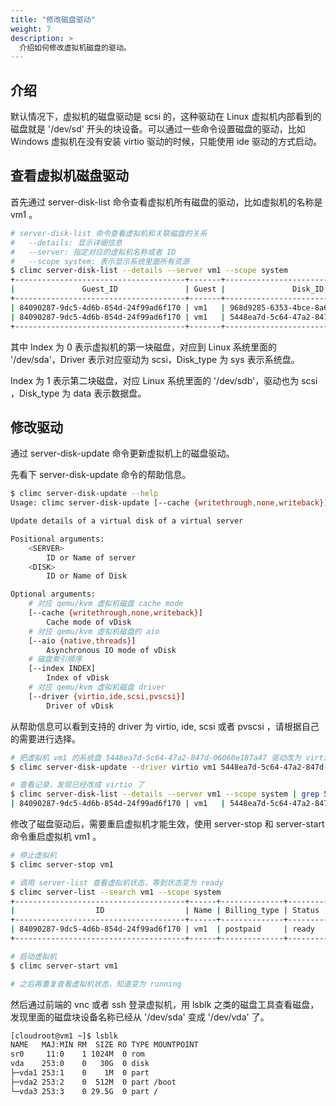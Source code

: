 ```yaml
---
title: "修改磁盘驱动"
weight: 7
description: >
  介绍如何修改虚拟机磁盘的驱动。
---
```


## 介绍

默认情况下，虚拟机的磁盘驱动是 scsi 的，这种驱动在 Linux 虚拟机内部看到的磁盘就是 '/dev/sd' 开头的块设备。可以通过一些命令设置磁盘的驱动，比如 Windows 虚拟机在没有安装 virtio 驱动的时候，只能使用 ide 驱动的方式启动。

## 查看虚拟机磁盘驱动

首先通过 server-disk-list 命令查看虚拟机所有磁盘的驱动，比如虚拟机的名称是 vm1 。

```bash
# server-disk-list 命令查看虚拟机和关联磁盘的关系
#   --details: 显示详细信息
#   --server: 指定对应的虚拟机名称或者 ID
#   --scope system: 表示显示系统里面所有资源
$ climc server-disk-list --details --server vm1 --scope system
+--------------------------------------+-------+--------------------------------------+-------------------------------+-----------+--------+------------+-------+--------+-----------+--------------+
|               Guest_ID               | Guest |               Disk_ID                |             Disk              | Disk_size | Driver | Cache_mode | Index | Status | Disk_type | Storage_type |
+--------------------------------------+-------+--------------------------------------+-------------------------------+-----------+--------+------------+-------+--------+-----------+--------------+
| 84090287-9dc5-4d6b-854d-24f99ad6f170 | vm1   | 968d9285-6353-4bce-8a6f-bf540efad3f5 | data-disk                     | 10240     | scsi   | none       | 1     | ready  | data      | local        |
| 84090287-9dc5-4d6b-854d-24f99ad6f170 | vm1   | 5448ea7d-5c64-47a2-847d-06060e187a47 | vdisk-vm1-1624970026002516731 | 30720     | scsi   | none       | 0     | ready  | sys       | local        |
+--------------------------------------+-------+--------------------------------------+-------------------------------+-----------+--------+------------+-------+--------+-----------+--------------+
```

其中 Index 为 0 表示虚拟机的第一块磁盘，对应到 Linux 系统里面的 '/dev/sda'，Driver 表示对应驱动为 scsi，Disk_type 为 sys 表示系统盘。

Index 为 1 表示第二块磁盘，对应 Linux 系统里面的 '/dev/sdb'，驱动也为 scsi ，Disk_type 为 data 表示数据盘。

## 修改驱动

通过 server-disk-update 命令更新虚拟机上的磁盘驱动。

先看下 server-disk-update 命令的帮助信息。

```bash
$ climc server-disk-update --help
Usage: climc server-disk-update [--cache {writethrough,none,writeback}] [--aio {native,threads}] [--index INDEX] [--driver {virtio,ide,scsi,pvscsi}] <SERVER> <DISK>

Update details of a virtual disk of a virtual server

Positional arguments:
    <SERVER>
        ID or Name of server
    <DISK>
        ID or Name of Disk

Optional arguments:
    # 对应 qemu/kvm 虚拟机磁盘 cache mode
    [--cache {writethrough,none,writeback}]
        Cache mode of vDisk
    # 对应 qemu/kvm 虚拟机磁盘的 aio
    [--aio {native,threads}]
        Asynchronous IO mode of vDisk
    # 磁盘索引顺序
    [--index INDEX]
        Index of vDisk
    # 对应 qemu/kvm 虚拟机磁盘 driver
    [--driver {virtio,ide,scsi,pvscsi}]
        Driver of vDisk
```

从帮助信息可以看到支持的 driver 为 virtio, ide, scsi 或者 pvscsi ，请根据自己的需要进行选择。

```bash
# 把虚拟机 vm1 的系统盘 5448ea7d-5c64-47a2-847d-06060e187a47 驱动改为 virtio
$ climc server-disk-update --driver virtio vm1 5448ea7d-5c64-47a2-847d-06060e187a47

# 查看记录，发现已经改成 virtio 了
$ climc server-disk-list --details --server vm1 --scope system | grep 5448ea7d-5c64-47a2-847d-06060e187a47
| 84090287-9dc5-4d6b-854d-24f99ad6f170 | vm1   | 5448ea7d-5c64-47a2-847d-06060e187a47 | vdisk-vm1-1624970026002516731 | 30720     | virtio | none       | 0     | ready  | sys       | local        |
```

修改了磁盘驱动后，需要重启虚拟机才能生效，使用 server-stop 和 server-start 命令重启虚拟机 vm1 。

```bash
# 停止虚拟机
$ climc server-stop vm1

# 调用 server-list 查看虚拟机状态，等到状态变为 ready
$ climc server-list --search vm1 --scope system
+--------------------------------------+------+--------------+---------+------------+-----------+-----------+-----------------------------+------------+---------+-----------+
|                  ID                  | Name | Billing_type | Status  | vcpu_count | vmem_size | Secgrp_id |         Created_at          | Hypervisor | os_type | is_system |
+--------------------------------------+------+--------------+---------+------------+-----------+-----------+-----------------------------+------------+---------+-----------+
| 84090287-9dc5-4d6b-854d-24f99ad6f170 | vm1  | postpaid     | ready   | 1          | 1024      | default   | 2021-06-29T12:33:45.000000Z | kvm        | Linux   | false     |
+--------------------------------------+------+--------------+---------+------------+-----------+-----------+-----------------------------+------------+---------+-----------+

# 启动虚拟机
$ climc server-start vm1

# 之后再重复查看虚拟机状态，知道变为 running
```

然后通过前端的 vnc 或者 ssh 登录虚拟机，用 lsblk 之类的磁盘工具查看磁盘，发现里面的磁盘块设备名称已经从 '/dev/sda' 变成 '/dev/vda' 了。

```bash
[cloudroot@vm1 ~]$ lsblk 
NAME   MAJ:MIN RM  SIZE RO TYPE MOUNTPOINT
sr0     11:0    1 1024M  0 rom  
vda    253:0    0   30G  0 disk 
├─vda1 253:1    0    1M  0 part 
├─vda2 253:2    0  512M  0 part /boot
└─vda3 253:3    0 29.5G  0 part /
```
